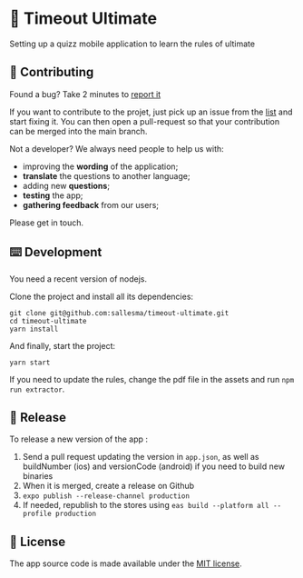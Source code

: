 # 🥏 Timeout Ultimate

Setting up a quizz mobile application to learn the rules of ultimate

## 👏 Contributing

Found a bug? Take 2 minutes to [report it](https://github.com/sallesma/timeout-ultimate/issues/new)

If you want to contribute to the projet, just pick up an issue from the [list](https://github.com/sallesma/timeout-ultimate/issues) and start fixing it. You can then open a pull-request so that your contribution can be merged into the main branch.

Not a developer? We always need people to help us with:

- improving the **wording** of the application;
- **translate** the questions to another language;
- adding new **questions**;
- **testing** the app;
- **gathering feedback** from our users;

Please get in touch.

## ⌨️ Development

You need a recent version of nodejs.

Clone the project and install all its dependencies:

```
git clone git@github.com:sallesma/timeout-ultimate.git
cd timeout-ultimate
yarn install
```

And finally, start the project:

```
yarn start
```

If you need to update the rules, change the pdf file in the assets and run `npm run extractor`.

## 🚀 Release

To release a new version of the app :

1. Send a pull request updating the version in `app.json`, as well as buildNumber (ios) and versionCode (android) if you need to build new binaries
2. When it is merged, create a release on Github
3. `expo publish --release-channel production`
4. If needed, republish to the stores using `eas build --platform all --profile production`

## 📜 License

The app source code is made available under the [MIT license](LICENSE).
